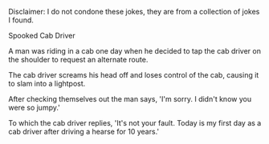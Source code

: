 Disclaimer: I do not condone these jokes, they are from a collection of jokes I found.

Spooked Cab Driver

A man was riding in a cab one day when he decided to tap the cab driver on the shoulder to request an alternate route.

The cab driver screams his head off and loses control of the cab, causing it to slam into a lightpost.

After checking themselves out the man says, 'I'm sorry. I didn't know you were so jumpy.'

To which the cab driver replies, 'It's not your fault. Today is my first day as a cab driver after driving a hearse for 10 years.'

